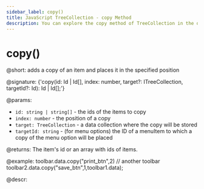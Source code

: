 ```yaml
---
sidebar_label: copy()
title: JavaScript TreeCollection - copy Method 
description: You can explore the copy method of TreeCollection in the documentation of the DHTMLX JavaScript UI library. Browse developer guides and API reference, try out code examples and live demos, and download a free 30-day evaluation version of DHTMLX Suite.
---
```


# copy()

@short: adds a copy of an item and places it in the specified position

@signature: {'copy(id: Id | Id[], index: number, target?: ITreeCollection, targetId?: Id): Id | Id[];'}

@params:
- `id: string | string[]` - the ids of the items to copy
- `index: number` - the position of a copy
- `target: TreeCollection` - a data collection where the copy will be stored
- `targetId: string` - (for menu options) the ID of a menuItem to which a copy of the menu option will be placed

@returns:
The item's id or an array with ids of items.

@example:
toolbar.data.copy("print_btn",2)
// another toolbar
toolbar2.data.copy("save_btn",1,toolbar1.data);

@descr:
